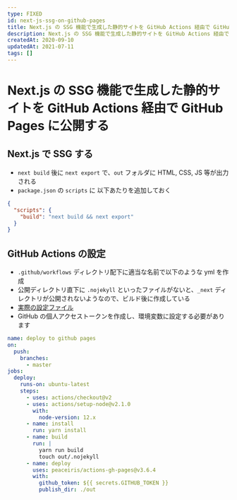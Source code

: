```yaml
---
type: FIXED
id: next-js-ssg-on-github-pages
title: Next.js の SSG 機能で生成した静的サイトを GitHub Actions 経由で GitHub Pages に公開する
description: Next.js の SSG 機能で生成した静的サイトを GitHub Actions 経由で GitHub Pages に公開する手順です。
createdAt: 2020-09-10
updatedAt: 2021-07-11
tags: []
---
```


# Next.js の SSG 機能で生成した静的サイトを GitHub Actions 経由で GitHub Pages に公開する

## Next.js で SSG する

- `next build` 後に `next export` で、`out` フォルダに HTML, CSS, JS 等が出力される
- `package.json` の `scripts` に 以下あたりを追加しておく

```json
{
  "scripts": {
    "build": "next build && next export"
  }
}
```

## GitHub Actions の設定

- `.github/workflows` ディレクトリ配下に適当な名前で以下のような yml を作成
- 公開ディレクトリ直下に `.nojekyll` といったファイルがないと、`_next` ディレクトリが公開されないようなので、ビルド後に作成している
- [実際の設定ファイル](https://github.com/sidearrow/sidearrow.github.io/blob/master/.github/workflows/deploy.yml)
- GitHub の個人アクセストークンを作成し、環境変数に設定する必要があります

```yaml
name: deploy to github pages
on:
  push:
    branches:
      - master
jobs:
  deploy:
    runs-on: ubuntu-latest
    steps:
      - uses: actions/checkout@v2
      - uses: actions/setup-node@v2.1.0
        with:
          node-version: 12.x
      - name: install
        run: yarn install
      - name: build
        run: |
          yarn run build
          touch out/.nojekyll
      - name: deploy
        uses: peaceiris/actions-gh-pages@v3.6.4
        with:
          github_token: ${{ secrets.GITHUB_TOKEN }}
          publish_dir: ./out
```
